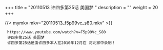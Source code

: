 +++
title = "20110513  许四多第25话 美国梦 "
description = ""
weight = 20
+++

{{< mymkv mkv="20110513_f5p99vc_s80.mkv" >}}

     https://www.youtube.com/watch?v=F5p99Vc_S80 
     许四多第25话 美国梦 
     许四多第25话是由许四多本人在2010年12月在 河北家中录制！ 
